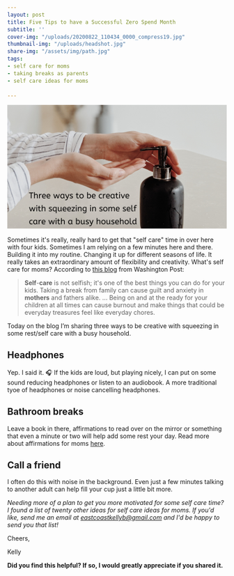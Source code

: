 ```yaml
---
layout: post
title: Five Tips to have a Successful Zero Spend Month
subtitle: ''
cover-img: "/uploads/20200822_110434_0000_compress19.jpg"
thumbnail-img: "/uploads/headshot.jpg"
share-img: "/assets/img/path.jpg"
tags:
- self care for moms
- taking breaks as parents
- self care ideas for moms

---
```

![Pumping out soap from a dispenser.](/uploads/20200518_105019_0000-1.png "soapdispenser")

Sometimes it's really, really hard to get that "self care" time in over here with four kids. Sometimes I am relying on a few minutes here and there. Building it into my routine. Changing it up for different seasons of life. It really takes an extraordinary amount of flexibility and creativity. What's self care for moms? According to [this blog](https://www.washingtonpost.com/lifestyle/on-parenting/in-defense-of-a-parents-day-off/2017/01/23/270ffafc-d8f2-11e6-b8b2-cb5164beba6b_story.html) from Washington Post:

> **Self**-**care** is not selfish; it's one of the best things you can do for your kids. Taking a break from family can cause guilt and anxiety in **mothers** and fathers alike. ... Being on and at the ready for your children at all times can cause burnout and make things that could be everyday treasures feel like everyday chores.

Today on the blog I’m sharing three ways to be creative with squeezing in some rest/self care with a busy household.

## Headphones

Yep. I said it. 🎧 If the kids are loud, but playing nicely, I can put on some sound reducing headphones or listen to an audiobook. A more traditional tyoe of headphones or noise cancelling headphones.

## Bathroom breaks

Leave a book in there, affirmations to read over on the mirror or something that even a minute or two will help add some rest your day. Read more about affirmations for moms [here](https://www.eastcoastkelly.com/morning%20routine/2020/05/06/how-to-help-reduce-the-feeling-of-overwhelm-as-a-mom-by-using-this-one-simple-practice.html).

## Call a friend

I often do this with noise in the background. Even just a few minutes talking to another adult can help fill your cup just a little bit more.

_Needing more of a plan to get you more motivated for some self care time? I found a list of twenty other ideas for self care ideas for moms. If you'd like, send me an email at_ [_eastcoastkellyb@gmail.com_](mailto:eastcoastkellyb@gmail.com) _and I'd be happy to send you that list!_

Cheers,

Kelly

**Did you find this helpful? If so, I would greatly appreciate if you shared it.**